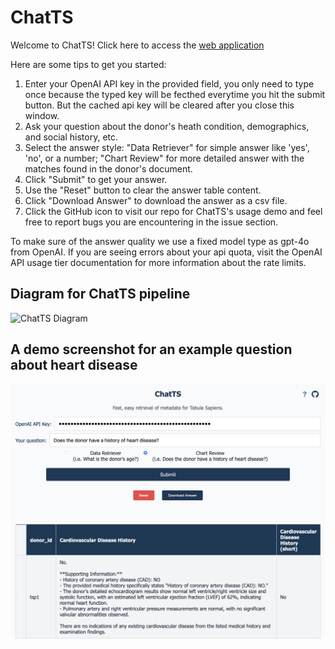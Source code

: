 # ChatTS

Welcome to ChatTS! Click here to access the [web application](https://singlecellgpt.com/chatTSP?password=chatTSPpass1)

Here are some tips to get you started:

1. Enter your OpenAI API key in the provided field, you only need to type once because the typed key will be fecthed everytime you hit the submit button. But the cached api key will be cleared after you close this window.
2. Ask your question about the donor's heath condition, demographics, and social history, etc.
3. Select the answer style: "Data Retriever" for simple answer like 'yes', 'no', or a number; "Chart Review" for more detailed answer with the matches found in the donor's document.
4. Click "Submit" to get your answer.
5. Use the "Reset" button to clear the answer table content.
6. Click "Download Answer" to download the answer as a csv file.
7. Click the GitHub icon to visit our repo for ChatTS's usage demo and feel free to report bugs you are encountering in the issue section.

To make sure of the answer quality we use a fixed model type as gpt-4o from OpenAI. If you are seeing errors about your api quota, visit the OpenAI API usage tier documentation for more information about the rate limits.

## Diagram for ChatTS pipeline
![ChatTS Diagram](https://github.com/Harper-Hua/ChatTS/blob/main/%E2%80%8EchatTS.jpeg)

## A demo screenshot for an example question about heart disease
![Demo Screeshot](https://github.com/Harper-Hua/ChatTS/blob/main/demo1.png)
